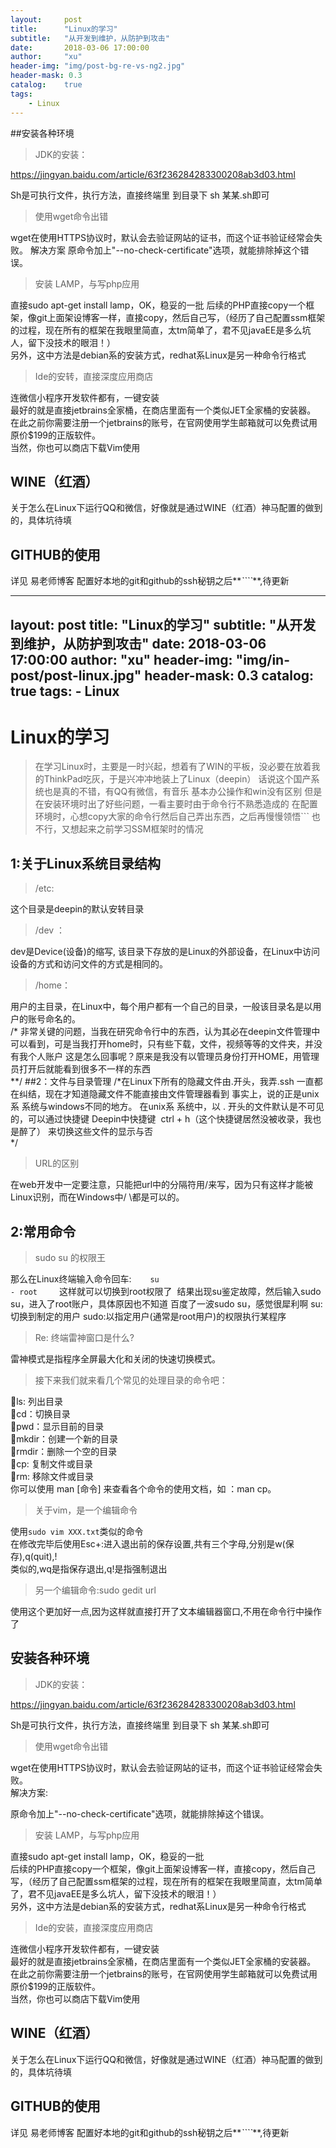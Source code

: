 ```yaml
---
layout:     post
title:      "Linux的学习"
subtitle:   "从开发到维护，从防护到攻击"
date:       2018-03-06 17:00:00
author:     "xu"
header-img: "img/post-bg-re-vs-ng2.jpg"
header-mask: 0.3
catalog:    true
tags:
    - Linux
---
```



##安装各种环境

>JDK的安装：

https://jingyan.baidu.com/article/63f236284283300208ab3d03.html

Sh是可执行文件，执行方法，直接终端里 到目录下 sh 某某.sh即可


>使用wget命令出错

wget在使用HTTPS协议时，默认会去验证网站的证书，而这个证书验证经常会失败。
解决方案
原命令加上"--no-check-certificate"选项，就能排除掉这个错误。


>安装 LAMP，与写php应用

直接sudo apt-get  install   lamp，OK，稳妥的一批
后续的PHP直接copy一个框架，像git上面架设博客一样，直接copy，然后自己写，（经历了自己配置ssm框架的过程，现在所有的框架在我眼里简直，太tm简单了，君不见javaEE是多么坑人，留下没技术的眼泪！）<br>
另外，这中方法是debian系的安装方式，redhat系Linux是另一种命令行格式
>Ide的安转，直接深度应用商店

连微信小程序开发软件都有，一键安装<br>
最好的就是直接jetbrains全家桶，在商店里面有一个类似JET全家桶的安装器。
在此之前你需要注册一个jetbrains的账号，在官网使用学生邮箱就可以免费试用原价$199的正版软件。<br>
当然，你也可以商店下载Vim使用

## WINE（红酒）
关于怎么在Linux下运行QQ和微信，好像就是通过WINE（红酒）神马配置的做到的，具体坑待填
## GITHUB的使用
详见 易老师博客 
配置好本地的git和github的ssh秘钥之后**_````_**,待更新

---
layout:     post
title:      "Linux的学习"
subtitle:   "从开发到维护，从防护到攻击"
date:       2018-03-06 17:00:00
author:     "xu"
header-img: "img/in-post/post-linux.jpg"
header-mask: 0.3
catalog:    true
tags:
    - Linux
---
# Linux的学习
>在学习Linux时，主要是一时兴起，想着有了WIN的平板，没必要在放着我的ThinkPad吃灰，于是兴冲冲地装上了Linux（deepin）
话说这个国产系统也是真的不错，有QQ有微信，有音乐
基本办公操作和win没有区别
但是在安装环境时出了好些问题，一看主要时由于命令行不熟悉造成的
在配置环境时，心想copy大家的命令行然后自己弄出东西，之后再慢慢领悟```
也不行，又想起来之前学习SSM框架时的情况


## 1:关于Linux系统目录结构

>/etc:

这个目录是deepin的默认安转目录


>/dev ：

dev是Device(设备)的缩写, 该目录下存放的是Linux的外部设备，在Linux中访问设备的方式和访问文件的方式是相同的。
>/home：

用户的主目录，在Linux中，每个用户都有一个自己的目录，一般该目录名是以用户的账号命名的。<br>
/* 非常关键的问题，当我在研究命令行中的东西，认为其必在deepin文件管理中可以看到，可是当我打开home时，只有些下载，文件，视频等等的文件夹，并没有我个人账户
这是怎么回事呢？原来是我没有以管理员身份打开HOME，用管理员打开后就能看到很多不一样的东西<br>**/
##2：文件与目录管理
/*在Linux下所有的隐藏文件由.开头，我弄.ssh 一直都在纠结，现在才知道隐藏文件不能直接由文件管理器看到
事实上，说的正是unix系 系统与windows不同的地方。
在unix系 系统中，以 . 开头的文件默认是不可见的，可以通过快捷键 
Deepin中快捷键  ctrl + h（这个快捷键居然没被收录，我也是醉了）
来切换这些文件的显示与否<br>
*/<br>
>URL的区别

在web开发中一定要注意，只能把url中的分隔符用/来写，因为只有这样才能被Linux识别，而在Windows中/  \都是可以的。

## 2:常用命令
>sudo su 的权限王

那么在Linux终端输入命令回车: 　<code>　su - root </code>　　这样就可以切换到root权限了 
结果出现su鉴定故障，然后输入sudo su，进入了root账户，具体原因也不知道
百度了一波sudo su，感觉很犀利啊
su:切换到制定的用户 sudo:以指定用户(通常是root用户)的权限执行某程序

>Re: 终端雷神窗口是什么?

雷神模式是指程序全屏最大化和关闭的快速切换模式。

>接下来我们就来看几个常见的处理目录的命令吧：

ls: 列出目录<br>
cd：切换目录<br>
pwd：显示目前的目录<br>
mkdir：创建一个新的目录<br>
rmdir：删除一个空的目录<br>
cp: 复制文件或目录<br>
rm: 移除文件或目录<br>
你可以使用 man [命令] 来查看各个命令的使用文档，如 ：man cp。
>关于vim，是一个编辑命令

 使用<code>sudo vim XXX.txt</code>类似的命令<br>
 在修改完毕后使用Esc+:进入退出前的保存设置,共有三个字母,分别是w(保存),q(quit),!<br>
 类似的,wq是指保存退出,q!是指强制退出
>另一个编辑命令:sudo gedit url
 
 使用这个更加好一点,因为这样就直接打开了文本编辑器窗口,不用在命令行中操作了



## 安装各种环境

> JDK的安装：

https://jingyan.baidu.com/article/63f236284283300208ab3d03.html

Sh是可执行文件，执行方法，直接终端里 到目录下 sh 某某.sh即可


> 使用wget命令出错

wget在使用HTTPS协议时，默认会去验证网站的证书，而这个证书验证经常会失败。<br>
解决方案:

原命令加上"--no-check-certificate"选项，就能排除掉这个错误。


> 安装 LAMP，与写php应用

直接sudo apt-get  install   lamp，OK，稳妥的一批<br>
后续的PHP直接copy一个框架，像git上面架设博客一样，直接copy，然后自己写，（经历了自己配置ssm框架的过程，现在所有的框架在我眼里简直，太tm简单了，君不见javaEE是多么坑人，留下没技术的眼泪！）<br>
另外，这中方法是debian系的安装方式，redhat系Linux是另一种命令行格式
> Ide的安装，直接深度应用商店

连微信小程序开发软件都有，一键安装<br>
最好的就是直接jetbrains全家桶，在商店里面有一个类似JET全家桶的安装器。<br>
在此之前你需要注册一个jetbrains的账号，在官网使用学生邮箱就可以免费试用原价$199的正版软件。<br>
当然，你也可以商店下载Vim使用

## WINE（红酒）
关于怎么在Linux下运行QQ和微信，好像就是通过WINE（红酒）神马配置的做到的，具体坑待填
## GITHUB的使用
详见 易老师博客 
配置好本地的git和github的ssh秘钥之后**_````_**,待更新